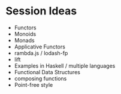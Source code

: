 # Session Ideas

- Functors
- Monoids
- Monads
- Applicative Functors
- rambda.js / lodash-fp
- lift
- Examples in Haskell / multiple languages
- Functional Data Structures
- composing functions
- Point-free style
